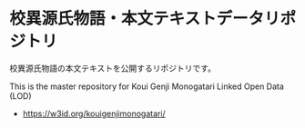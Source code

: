 # 校異源氏物語・本文テキストデータリポジトリ

校異源氏物語の本文テキストを公開するリポジトリです。

This is the master repository for Koui Genji Monogatari Linked Open Data (LOD)

* https://w3id.org/kouigenjimonogatari/
